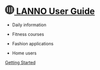 # [<img width="30px" style="border-radius: 50%" bor src="/images/logo.png"> LANNO User Guide](/en/README.md)



- Daily information

- Fitness courses

- Fashion applications

- Home users



[Getting Started](/en/README.md)